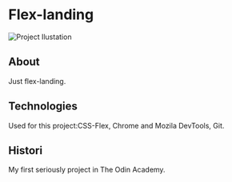 # Flex-landing
![Project Ilustation](https://github.com/DenisGas/Flex-landing/edit/main/project.png)

## About
Just flex-landing. 

## Technologies
Used for this project:CSS-Flex, Chrome and Mozila DevTools, Git.

## Histori
My first seriously project in The Odin Academy.
